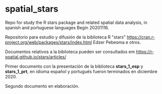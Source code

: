 # spatial_stars
Repo for study the R stars package and related spatial data analysis, in spanish and portuguese languages
Begin 20201116.

Repositorio para estudio y difusión de la biblioteca R "stars"
<https://cran.r-project.org/web/packages/stars/index.html> Edzer Pebesma e otros.

Documentos relativos a la biblioteca pueden ser consultados em <https://r-spatial.github.io/stars/articles/>

Primer documento con la presentación de la biblioteca **stars_1_esp** y **stars_1_prt**,  en idioma español y portugués fueron terminados en diciembre 2020.

Segundo documento en elaboración.



